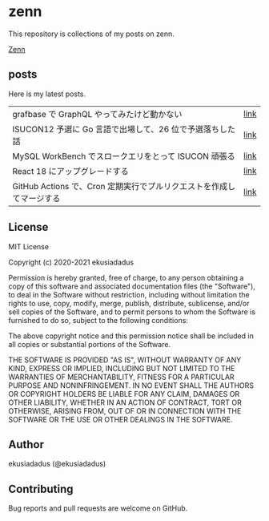 # zenn

This repository is collections of my posts on zenn.

[Zenn](https://zenn.dev/ekusiadadus)

## posts

Here is my latest posts.

|                                                                      |                                                                                     |
| :------------------------------------------------------------------- | :---------------------------------------------------------------------------------- |
| grafbase で GraphQL やってみたけど動かない                           | [link](https://zenn.dev/ekusiadadus/articles/grafbase-ekusiadadus)                  |
| ISUCON12 予選に Go 言語で出場して、26 位で予選落ちした話             | [link](https://zenn.dev/ekusiadadus/articles/isucon12-qualify-ekusiadadus)          |
| MySQL WorkBench でスロークエリをとって ISUCON 頑張る                 | [link](https://zenn.dev/ekusiadadus/articles/mysql_slow_query_with_mysql_workbench) |
| React 18 にアップグレードする                                        | [link](https://zenn.dev/ekusiadadus/articles/how_to_upgrade_to_react18)             |
| GitHub Actions で、Cron 定期実行でプルリクエストを作成してマージする | [link](https://zenn.dev/ekusiadadus/articles/auto_merge_ghactions)                  |

## License

MIT License

Copyright (c) 2020-2021 ekusiadadus

Permission is hereby granted, free of charge, to any person obtaining a copy
of this software and associated documentation files (the "Software"), to deal
in the Software without restriction, including without limitation the rights
to use, copy, modify, merge, publish, distribute, sublicense, and/or sell
copies of the Software, and to permit persons to whom the Software is
furnished to do so, subject to the following conditions:

The above copyright notice and this permission notice shall be included in all
copies or substantial portions of the Software.

THE SOFTWARE IS PROVIDED "AS IS", WITHOUT WARRANTY OF ANY KIND, EXPRESS OR
IMPLIED, INCLUDING BUT NOT LIMITED TO THE WARRANTIES OF MERCHANTABILITY,
FITNESS FOR A PARTICULAR PURPOSE AND NONINFRINGEMENT. IN NO EVENT SHALL THE
AUTHORS OR COPYRIGHT HOLDERS BE LIABLE FOR ANY CLAIM, DAMAGES OR OTHER
LIABILITY, WHETHER IN AN ACTION OF CONTRACT, TORT OR OTHERWISE, ARISING FROM,
OUT OF OR IN CONNECTION WITH THE SOFTWARE OR THE USE OR OTHER DEALINGS IN THE
SOFTWARE.

## Author

ekusiadadus (@ekusiadadus)

## Contributing

Bug reports and pull requests are welcome on GitHub.

